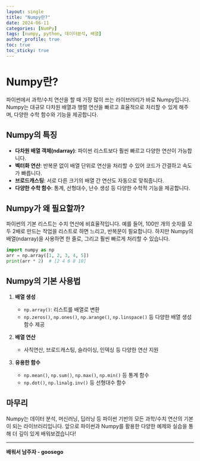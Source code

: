 ```yaml
---
layout: single
title: "Numpy란?"
date: 2024-06-11
categories: [NumPy]
tags: [numpy, python, 데이터분석, 배열]
author_profile: true
toc: true
toc_sticky: true
---
```


# Numpy란?

파이썬에서 과학/수치 연산을 할 때 가장 많이 쓰는 라이브러리가 바로 Numpy입니다. Numpy는 대규모 다차원 배열과 행렬 연산을 빠르고 효율적으로 처리할 수 있게 해주며, 다양한 수학 함수와 기능을 제공합니다.

## Numpy의 특징

- **다차원 배열 객체(ndarray)**: 파이썬 리스트보다 훨씬 빠르고 다양한 연산이 가능합니다.
- **벡터화 연산**: 반복문 없이 배열 단위로 연산을 처리할 수 있어 코드가 간결하고 속도가 빠릅니다.
- **브로드캐스팅**: 서로 다른 크기의 배열 간 연산도 자동으로 맞춰줍니다.
- **다양한 수학 함수**: 통계, 선형대수, 난수 생성 등 다양한 수학적 기능을 제공합니다.

## Numpy가 왜 필요할까?

파이썬의 기본 리스트는 수치 연산에 비효율적입니다. 예를 들어, 100만 개의 숫자를 모두 2배로 만드는 작업을 리스트로 하면 느리고, 반복문이 필요합니다. 하지만 Numpy의 배열(ndarray)을 사용하면 한 줄로, 그리고 훨씬 빠르게 처리할 수 있습니다.

```python
import numpy as np
arr = np.array([1, 2, 3, 4, 5])
print(arr * 2)  # [2 4 6 8 10]
```

## Numpy의 기본 사용법

1. **배열 생성**
   - `np.array()`: 리스트를 배열로 변환
   - `np.zeros()`, `np.ones()`, `np.arange()`, `np.linspace()` 등 다양한 배열 생성 함수 제공

2. **배열 연산**
   - 사칙연산, 브로드캐스팅, 슬라이싱, 인덱싱 등 다양한 연산 지원

3. **유용한 함수**
   - `np.mean()`, `np.sum()`, `np.max()`, `np.min()` 등 통계 함수
   - `np.dot()`, `np.linalg.inv()` 등 선형대수 함수

## 마무리

Numpy는 데이터 분석, 머신러닝, 딥러닝 등 파이썬 기반의 모든 과학/수치 연산의 기본이 되는 라이브러리입니다. 앞으로 파이썬과 Numpy를 활용한 다양한 예제와 실습을 통해 더 깊이 있게 배워보겠습니다!

---

**배워서 남주자 - goosego** 